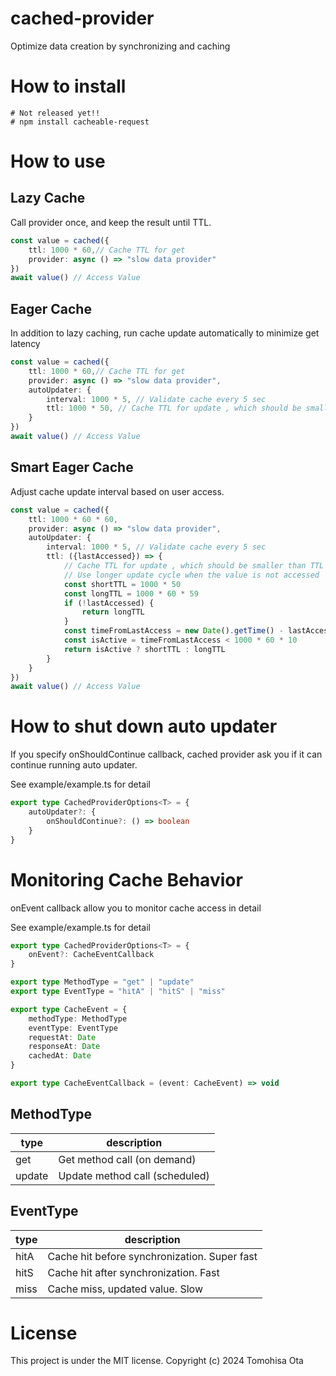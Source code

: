 # cached-provider

Optimize data creation by synchronizing and caching

# How to install

```shell
# Not released yet!!
# npm install cacheable-request
```

# How to use

## Lazy Cache

Call provider once, and keep the result until TTL.

```typescript
const value = cached({
    ttl: 1000 * 60,// Cache TTL for get
    provider: async () => "slow data provider"
})
await value() // Access Value
```

## Eager Cache
In addition to lazy caching, run cache update automatically to minimize get latency

```typescript
const value = cached({
    ttl: 1000 * 60,// Cache TTL for get
    provider: async () => "slow data provider",
    autoUpdater: {
        interval: 1000 * 5, // Validate cache every 5 sec
        ttl: 1000 * 50, // Cache TTL for update , which should be smaller than TTL for get
    }
})
await value() // Access Value
```

## Smart Eager Cache

Adjust cache update interval based on user access.

```typescript
const value = cached({
    ttl: 1000 * 60 * 60,
    provider: async () => "slow data provider",
    autoUpdater: {
        interval: 1000 * 5, // Validate cache every 5 sec
        ttl: ({lastAccessed}) => {
            // Cache TTL for update , which should be smaller than TTL for get
            // Use longer update cycle when the value is not accessed
            const shortTTL = 1000 * 50
            const longTTL = 1000 * 60 * 59
            if (!lastAccessed) {
                return longTTL
            }
            const timeFromLastAccess = new Date().getTime() - lastAccessed.getTime()
            const isActive = timeFromLastAccess < 1000 * 60 * 10
            return isActive ? shortTTL : longTTL
        }
    }
})
await value() // Access Value
```

# How to shut down auto updater

If you specify onShouldContinue callback, cached provider ask you if it can continue running auto updater.

See example/example.ts for detail

```typescript
export type CachedProviderOptions<T> = {
    autoUpdater?: {
        onShouldContinue?: () => boolean
    }
}
```

# Monitoring Cache Behavior

onEvent callback allow you to monitor cache access in detail

See example/example.ts for detail

```typescript
export type CachedProviderOptions<T> = {
    onEvent?: CacheEventCallback
}
```

```typescript
export type MethodType = "get" | "update"
export type EventType = "hitA" | "hitS" | "miss"

export type CacheEvent = {
    methodType: MethodType
    eventType: EventType
    requestAt: Date
    responseAt: Date
    cachedAt: Date
}

export type CacheEventCallback = (event: CacheEvent) => void

```

## MethodType

| type   | description                    |
|--------|--------------------------------|
| get    | Get method call (on demand)    |
| update | Update method call (scheduled) |

## EventType

| type | description                                  |
|------|----------------------------------------------|
| hitA | Cache hit before synchronization. Super fast |
| hitS | Cache hit after synchronization. Fast        |
| miss | Cache miss, updated value. Slow              |

# License

This project is under the MIT license.
Copyright (c) 2024 Tomohisa Ota